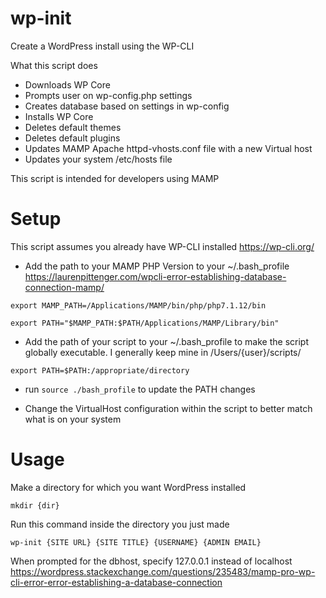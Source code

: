 # wp-init
Create a WordPress install using the WP-CLI

What this script does
- Downloads WP Core
- Prompts user on wp-config.php settings
- Creates database based on settings in wp-config
- Installs WP Core
- Deletes default themes
- Deletes default plugins
- Updates MAMP Apache httpd-vhosts.conf file with a new Virtual host
- Updates your system /etc/hosts file

This script is intended for developers using MAMP

# Setup

This script assumes you already have WP-CLI installed
https://wp-cli.org/

 - Add the path to your MAMP PHP Version to your ~/.bash_profile
https://laurenpittenger.com/wpcli-error-establishing-database-connection-mamp/

`export MAMP_PATH=/Applications/MAMP/bin/php/php7.1.12/bin`

`export PATH="$MAMP_PATH:$PATH/Applications/MAMP/Library/bin"`

 - Add the path of your script to your ~/.bash_profile to make the script globally executable. I generally keep mine in /Users/{user}/scripts/

`export PATH=$PATH:/appropriate/directory`

- run `source ./bash_profile` to update the PATH changes

- Change the VirtualHost configuration within the script to better match what is on your system

# Usage

Make a directory for which you want WordPress installed

`mkdir {dir}`

Run this command inside the directory you just made

`wp-init {SITE URL} {SITE TITLE} {USERNAME} {ADMIN EMAIL}`

When prompted for the dbhost, specify 127.0.0.1 instead of localhost
https://wordpress.stackexchange.com/questions/235483/mamp-pro-wp-cli-error-error-establishing-a-database-connection
